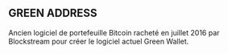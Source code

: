## GREEN ADDRESS

Ancien logiciel de portefeuille Bitcoin racheté en juillet 2016 par Blockstream pour créer le logiciel actuel Green Wallet.

